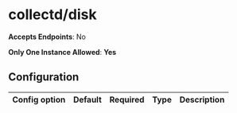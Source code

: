 <!--- GENERATED BY gomplate from scripts/docs/monitor-page.md.tmpl --->

# collectd/disk


**Accepts Endpoints**: No

**Only One Instance Allowed**: **Yes**

## Configuration

| Config option | Default | Required | Type | Description |
| --- | --- | --- | --- | --- |






